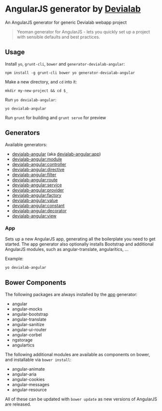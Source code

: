 # AngularJS generator by [Devialab](http://devialab.com)

An AngularJS generator for generic Devialab webapp project

> Yeoman generator for AngularJS - lets you quickly set up a project with sensible defaults and best practices.

## Usage

Install `yo`, `grunt-cli`, `bower` and `generator-devialab-angular`:
```
npm install -g grunt-cli bower yo generator-devialab-angular
```

Make a new directory, and `cd` into it:
```
mkdir my-new-project && cd $_
```

Run `yo devialab-angular`:
```
yo devialab-angular
```

Run `grunt` for building and `grunt serve` for preview


## Generators

Available generators:

* [devialab-angular](#app) (aka [devialab-angular:app](#app))
* [devialab-angular:module](#controller)
* [devialab-angular:controller](#controller)
* [devialab-angular:directive](#directive)
* [devialab-angular:filter](#filter)
* [devialab-angular:route](#route)
* [devialab-angular:service](#service)
* [devialab-angular:provider](#service)
* [devialab-angular:factory](#service)
* [devialab-angular:value](#service)
* [devialab-angular:constant](#service)
* [devialab-angular:decorator](#decorator)
* [devialab-angular:view](#view)

### App
Sets up a new AngularJS app, generating all the boilerplate you need to get started. The app generator also optionally installs Bootstrap and additional AngularJS modules, such as angular-translate, angularitics, ...

Example:
```bash
yo devialab-angular
```

## Bower Components

The following packages are always installed by the [app](#app) generator:

* angular
* angular-mocks
* angular-bootstrap
* angular-translate
* angular-sanitize
* angular-ui-router
* angular-corbel
* ngstorage
* angulartics


The following additional modules are available as components on bower, and installable via `bower install`:

* angular-animate
* angular-aria
* angular-cookies
* angular-messages
* angular-resource

All of these can be updated with `bower update` as new versions of AngularJS are released.

